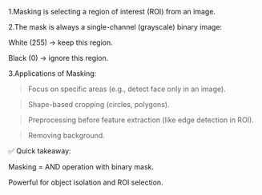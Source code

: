 1.Masking is selecting a region of interest (ROI) from an image.

2.The mask is always a single-channel (grayscale) binary image:

White (255) → keep this region.

Black (0) → ignore this region.

3.Applications of Masking:

> Focus on specific areas (e.g., detect face only in an image).

> Shape-based cropping (circles, polygons).

> Preprocessing before feature extraction (like edge detection in ROI).

> Removing background.

✅ Quick takeaway:

Masking = AND operation with binary mask.

Powerful for object isolation and ROI selection.